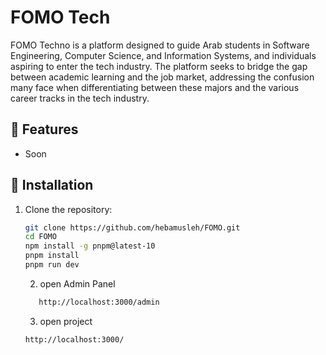 # FOMO Tech
FOMO Techno is a platform designed to guide Arab students in Software Engineering, Computer Science, and Information Systems, and individuals aspiring to enter the tech industry. The platform seeks to bridge the gap between academic learning and the job market, addressing the confusion many face when differentiating between these majors and the various career tracks in the tech industry.

## 🚀 Features
- Soon 

## 📂 Installation

1. Clone the repository:
   ```bash
   git clone https://github.com/hebamusleh/FOMO.git
   cd FOMO
   npm install -g pnpm@latest-10
   pnpm install
   pnpm run dev
   ```
   2. open Admin Panel
   ```bash
      http://localhost:3000/admin
   ```

   3. open project
   ```bash
   http://localhost:3000/
   ```
